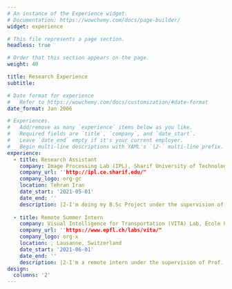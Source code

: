```yaml
---
# An instance of the Experience widget.
# Documentation: https://wowchemy.com/docs/page-builder/
widget: experience

# This file represents a page section.
headless: true

# Order that this section appears on the page.
weight: 40

title: Research Experience
subtitle:

# Date format for experience
#   Refer to https://wowchemy.com/docs/customization/#date-format
date_format: Jan 2006

# Experiences.
#   Add/remove as many `experience` items below as you like.
#   Required fields are `title`, `company`, and `date_start`.
#   Leave `date_end` empty if it's your current employer.
#   Begin multi-line descriptions with YAML's `|2-` multi-line prefix.
experience:
  - title: Research Assistant 
    company: Image Processing Lab (IPL), Sharif University of Technology
    company_url: ''http://ipl.ce.sharif.edu/"
    company_logo: org-gc
    location: Tehran Iran
    date_start: '2021-05-01'
    date_end: ''
    description: |2-I'm doing my B.Sc Project under the supervision of Prof. Shohreh Kasaei at IPL. I am investigating Adversarial Attacks and Defenses against Deep Neural Networks (such as PoinNet), specifically focusing on using Web-Scale Nearest-Neighbor Search defenses.
        
  - title: Remote Summer Intern
    company: Visual Intelligence for Transportation (VITA) Lab, École Polytechnique Fédérale de Lausanne (EPFL)
    company_url: ''https://www.epfl.ch/labs/vita/"
    company_logo: org-x
    location: , Lausanne, Switzerland
    date_start: '2021-06-01'
    date_end: ''
    description: |2-I'm a remote intern under the supervision of Prof. Alexandre Alahi. This project is about human image synthesis/prediction using GANs.        
design:
  columns: '2'
---
```


